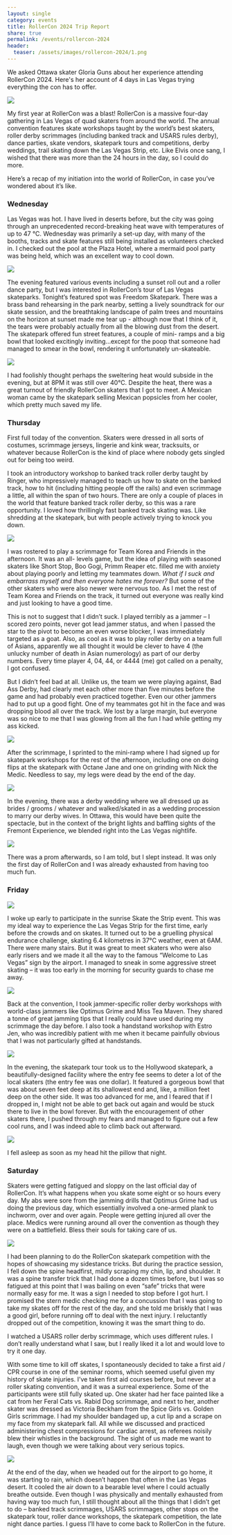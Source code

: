 ```yaml
---
layout: single
category: events 
title: RollerCon 2024 Trip Report 
share: true
permalink: /events/rollercon-2024
header:
  teaser: /assets/images/rollercon-2024/1.png
---
```


We asked Ottawa skater Gloria Guns about her experience attending RollerCon 2024. Here's her account of 4 days in Las Vegas trying everything the con has to offer.

[![](/assets/images/rollercon-2024/1.png)](/assets/images/rollercon-2024/1.png)

My first year at RollerCon was a blast! RollerCon is a massive four-day gathering in Las Vegas
of quad skaters from around the world. The annual convention features skate workshops taught
by the world’s best skaters, roller derby scrimmages (including banked track and USARS rules
derby), dance parties, skate vendors, skatepark tours and competitions, derby weddings, trail
skating down the Las Vegas Strip, etc. Like Elvis once sang, I wished that there was more than
the 24 hours in the day, so I could do more.

Here’s a recap of my initiation into the world of RollerCon, in case you’ve wondered about it’s
like.

### Wednesday
Las Vegas was hot. I have lived in deserts before, but the city was going through an
unprecedented record-breaking heat wave with temperatures of up to 47 °C. Wednesday was
primarily a set-up day, with many of the booths, tracks and skate features still being installed as
volunteers checked in. I checked out the pool at the Plaza Hotel, where a mermaid pool party
was being held, which was an excellent way to cool down.

[![](/assets/images/rollercon-2024/2.png)](/assets/images/rollercon-2024/2.png)

The evening featured various events including a sunset roll out and a roller dance party, but I was
interested in RollerCon’s tour of Las Vegas skateparks. Tonight’s featured spot was Freedom
Skatepark. There was a brass band rehearsing in the park nearby, setting a lively soundtrack for
our skate session, and the breathtaking landscape of palm trees and mountains on the horizon at
sunset made me tear up - although now that I think of it, the tears were probably actually from
all the blowing dust from the desert. The skatepark offered fun street features, a couple of mini-
ramps and a big bowl that looked excitingly inviting…except for the poop that someone had
managed to smear in the bowl, rendering it unfortunately un-skateable.

[![](/assets/images/rollercon-2024/3.png)](/assets/images/rollercon-2024/3.png)

I had foolishly thought perhaps the sweltering heat would subside in the evening, but at 8PM it
was still over 40°C. Despite the heat, there was a great turnout of friendly RollerCon skaters that
I got to meet. A Mexican woman came by the skatepark selling Mexican popsicles from her
cooler, which pretty much saved my life.

### Thursday

First full today of the convention. Skaters were dressed in all sorts of costumes, scrimmage
jerseys, lingerie and kink wear, tracksuits, or whatever because RollerCon is the kind of place
where nobody gets singled out for being too weird.

I took an introductory workshop to banked track roller derby taught by Ringer, who impressively
managed to teach us how to skate on the banked track, how to hit (including hitting people off
the rails) and even scrimmage a little, all within the span of two hours. There are only a couple of
places in the world that feature banked track roller derby, so this was a rare opportunity. I loved
how thrillingly fast banked track skating was. Like shredding at the skatepark, but with people
actively trying to knock you down.

[![](/assets/images/rollercon-2024/4.png)](/assets/images/rollercon-2024/4.png)

I was rostered to play a scrimmage for Team Korea and Friends in the afternoon. It was an all-
levels game, but the idea of playing with seasoned skaters like Short Stop, Boo Gogi, Primm
Reaper etc. filled me with anxiety about playing poorly and letting my teammates down. _What if
I suck and embarrass myself and then everyone hates me forever?_ But some of the other skaters
who were also newer were nervous too. As I met the rest of Team Korea and Friends on the
track, it turned out everyone was really kind and just looking to have a good time.

This is not to suggest that I didn’t suck. I played terribly as a jammer – I scored zero points,
never got lead jammer status, and when I passed the star to the pivot to become an even worse
blocker, I was immediately targeted as a goat. Also, as cool as it was to play roller derby on a
team full of Asians, apparently we all thought it would be clever to have 4 (the unlucky number
of death in Asian numerology) as part of our derby numbers. Every time player 4, 04, 44, or
4444 (me) got called on a penalty, I got confused.

But I didn’t feel bad at all. Unlike us, the team we were playing against, Bad Ass Derby, had
clearly met each other more than five minutes before the game and had probably even practiced
together. Even our other jammers had to put up a good fight. One of my teammates got hit in the
face and was dropping blood all over the track. We lost by a large margin, but everyone was so
nice to me that I was glowing from all the fun I had while getting my ass kicked.

[![](/assets/images/rollercon-2024/5.png)](/assets/images/rollercon-2024/5.png)

After the scrimmage, I sprinted to the mini-ramp where I had signed up for skatepark workshops
for the rest of the afternoon, including one on doing flips at the skatepark with Octane Jane and
one on grinding with Nick the Medic. Needless to say, my legs were dead by the end of the day.

[![](/assets/images/rollercon-2024/6.png)](/assets/images/rollercon-2024/6.png)

In the evening, there was a derby wedding where we all dressed up as brides / grooms / whatever
and walked/skated in as a wedding procession to marry our derby wives. In Ottawa, this would
have been quite the spectacle, but in the context of the bright lights and baffling sights of the
Fremont Experience, we blended right into the Las Vegas nightlife.

[![](/assets/images/rollercon-2024/7.png)](/assets/images/rollercon-2024/7.png)

There was a prom afterwards, so I am told, but I slept instead. It was only the first day of
RollerCon and I was already exhausted from having too much fun.

### Friday

[![](/assets/images/rollercon-2024/8.png)](/assets/images/rollercon-2024/8.png)

I woke up early to participate in the sunrise Skate the Strip event. This was my ideal way to
experience the Las Vegas Strip for the first time, early before the crowds and on skates. It turned
out to be a gruelling physical endurance challenge, skating 6.4 kilometres in 37°C weather, even
at 6AM. There were many stairs. But it was great to meet skaters who were also early risers and
we made it all the way to the famous “Welcome to Las Vegas” sign by the airport. I managed to
sneak in some aggressive street skating – it was too early in the morning for security guards to
chase me away.

[![](/assets/images/rollercon-2024/9.png)](/assets/images/rollercon-2024/9.png)

Back at the convention, I took jammer-specific roller derby workshops with world-class jammers
like Optimus Grime and Miss Tea Maven. They shared a tonne of great jamming tips that I really
could have used during my scrimmage the day before. I also took a handstand workshop with
Estro Jen, who was incredibly patient with me when it became painfully obvious that I was not
particularly gifted at handstands.

[![](/assets/images/rollercon-2024/10.png)](/assets/images/rollercon-2024/10.png)

In the evening, the skatepark tour took us to the Hollywood skatepark, a beautifully-designed
facility where the entry fee seems to deter a lot of the local skaters (the entry fee was one dollar).
It featured a gorgeous bowl that was about seven feet deep at its shallowest end and, like, a
million feet deep on the other side. It was too advanced for me, and I feared that if I dropped in, I
might not be able to get back out again and would be stuck there to live in the bowl forever. But
with the encouragement of other skaters there, I pushed through my fears and managed to figure
out a few cool runs, and I was indeed able to climb back out afterward.

[![](/assets/images/rollercon-2024/11.png)](/assets/images/rollercon-2024/11.png)

I fell asleep as soon as my head hit the pillow that night.

### Saturday

Skaters were getting fatigued and sloppy on the last official day of RollerCon. It’s what happens
when you skate some eight or so hours every day. My abs were sore from the jamming drills that
Optimus Grime had us doing the previous day, which essentially involved a one-armed plank to
inchworm, over and over again. People were getting injured all over the place. Medics were
running around all over the convention as though they were on a battlefield. Bless their souls for
taking care of us.

[![](/assets/images/rollercon-2024/12.png)](/assets/images/rollercon-2024/12.png)

I had been planning to do the RollerCon skatepark competition with the hopes of showcasing my
sidestance tricks. But during the practice session, I fell down the spine headfirst, mildly scraping
my chin, lip, and shoulder. It was a spine transfer trick that I had done a dozen times before, but I
was so fatigued at this point that I was bailing on even “safe” tricks that were normally easy for
me. It was a sign I needed to stop before I got hurt. I promised the stern medic checking me for a
concussion that I was going to take my skates off for the rest of the day, and she told me briskly
that I was a good girl, before running off to deal with the next injury. I reluctantly dropped out
of the competition, knowing it was the smart thing to do.

I watched a USARS roller derby scrimmage, which uses different rules. I don’t really understand
what I saw, but I really liked it a lot and would love to try it one day.

With some time to kill off skates, I spontaneously decided to take a first aid / CPR course in one
of the seminar rooms, which seemed useful given my history of skate injuries. I’ve taken first
aid courses before, but never at a roller skating convention, and it was a surreal experience.
Some of the participants were still fully skated up. One skater had her face painted like a cat
from her Feral Cats vs. Rabid Dog scrimmage, and next to her, another skater was dressed as
Victoria Beckham from the Spice Girls vs. Golden Girls scrimmage. I had my shoulder bandaged
up, a cut lip and a scrape on my face from my skatepark fall. All while we discussed and
practiced administering chest compressions for cardiac arrest, as referees noisily blew their
whistles in the background. The sight of us made me want to laugh, even though we were talking
about very serious topics.

[![](/assets/images/rollercon-2024/13.png)](/assets/images/rollercon-2024/13.png)

At the end of the day, when we headed out for the airport to go home, it was starting to rain,
which doesn’t happen that often in the Las Vegas desert. It cooled the air down to a bearable
level where I could actually breathe outside. Even though I was physically and mentally
exhausted from having way too much fun, I still thought about all the things that I didn’t get to
do – banked track scrimmages, USARS scrimmages, other stops on the skatepark tour, roller
dance workshops, the skatepark competition, the late night dance parties. I guess I’ll have to
come back to RollerCon in the future.
